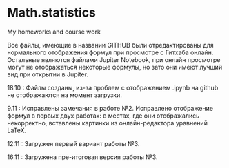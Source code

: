 # Math.statistics
My homeworks and course work

Все файлы, имеющие в названии GITHUB были отредактированы для нормального отображения формул при просмотре с Гитхаба онлайн. Остальные являются файлами Jupiter Notebook, при онлайн просмотре могут не отображаться некоторые формулы, но зато они имеют лучший вид при открытии в Jupiter.

18.10 : Файлы созданы, из-за проблем с отображением .ipynb на github не отображаются на момент загрузки.

9.11 : Исправлены замечания в работе №2. Исправлено отображение формул в первых двух работах: в местах, где они отображались некорректно, вставлены картинки из онлайн-редактора уравнений LaTeX.

12.11 : Загружен первый вариант работы №3.

16.11 : Загружена пре-итоговая версия работы №3.
